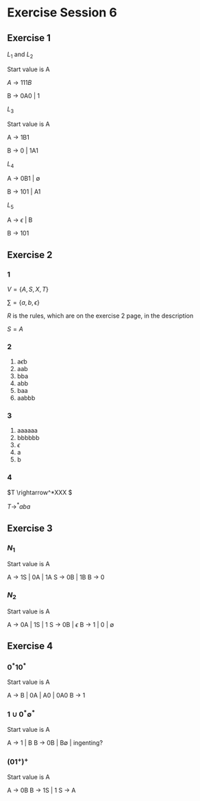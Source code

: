 # Exercise Session 6

## Exercise 1

$L_1$ and $L_2$

Start value is A

$A$ -> $111B$

B -> 0A0 | 1

$L_3$

Start value is A

A -> 1B1

B -> 0 | 1A1

$L_4$

A -> 0B1 | $\emptyset$

B -> 101 | A1

$L_5$

A -> $\epsilon$ | B

B -> 101

## Exercise 2

### 1

$V=\{A,S,X,T\}$

$\sum=\{a,b,\epsilon\}$

$R$ is the rules, which are on the exercise 2 page, in the description

$S = A$

### 2

1. a$\epsilon$b
2. aab
3. bba
4. abb
5. baa
6. aabbb

### 3

1. aaaaaa
2. bbbbbb
3. $\epsilon$
4. a
5. b

### 4

$T \rightarrow^*XXX $

$T \rightarrow^* aba$

## Exercise 3

### $N_1$

Start value is A

A -> 1S | 0A | 1A
S -> 0B | 1B
B -> 0

### $N_2$

Start value is A

A -> 0A | 1S | 1
S -> 0B | $\epsilon$
B -> 1 | 0 | $\emptyset$

## Exercise 4

### $0^*10^*$

Start value is A

A -> B | 0A | A0 | 0A0
B -> 1

### $1 \cup 0^* \emptyset^*$

Start value is A

A -> 1 | B
B -> 0B | B$\emptyset$ | ingenting?

### $(01^+)^+$

Start value is A

A -> 0B
B -> 1S | 1
S -> A
